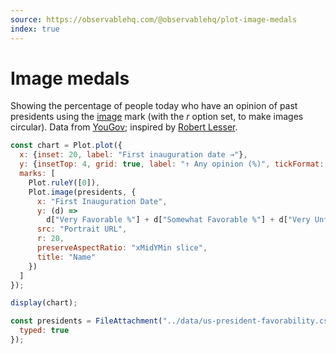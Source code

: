 ```yaml
---
source: https://observablehq.com/@observablehq/plot-image-medals
index: true
---
```


# Image medals

Showing the percentage of people today who have an opinion of past presidents using the [image](https://observablehq.com/plot/marks/image) mark (with the _r_ option set, to make images circular). Data from [YouGov](https://today.yougov.com/topics/politics/articles-reports/2021/07/27/most-and-least-popular-us-presidents-according-ame); inspired by [Robert Lesser](https://observablehq.com/@rlesser/when-presidents-fade-away).

```js echo
const chart = Plot.plot({
  x: {inset: 20, label: "First inauguration date →"},
  y: {insetTop: 4, grid: true, label: "↑ Any opinion (%)", tickFormat: "+f"},
  marks: [
    Plot.ruleY([0]),
    Plot.image(presidents, {
      x: "First Inauguration Date",
      y: (d) =>
        d["Very Favorable %"] + d["Somewhat Favorable %"] + d["Very Unfavorable %"] + d["Somewhat Unfavorable %"],
      src: "Portrait URL",
      r: 20,
      preserveAspectRatio: "xMidYMin slice",
      title: "Name"
    })
  ]
});

display(chart);
```

```js echo
const presidents = FileAttachment("../data/us-president-favorability.csv").csv({
  typed: true
});
```
